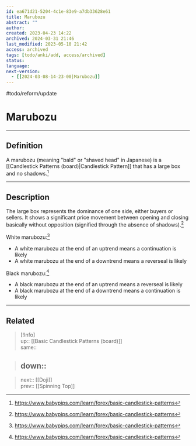 ```yaml
---
id: ea671d21-5204-4c1e-83e9-a7db33628e61
title: Marubozu
abstract: ""
author: 
created: 2023-04-23 14:22
archived: 2024-03-31 21:46
last_modified: 2023-05-10 21:42
access: archived
tags: [todo/anki/add, access/archived]
status: 
language: 
next-version:
  - [[2024-03-08-14-23-00|Marubozu]]
---
```


#todo/reform/update 

# Marubozu

---

## Definition

A marubozu (meaning "bald" or "shaved head" in Japanese) is a [[Candlestick Patterns (board)|Candlestick Pattern]] that has a large box and no shadows.[^1]

---

## Description

The large box represents the dominance of one side, either buyers or sellers. It shows a significant price movement between opening and closing basically without opposition (signified through the absence of shadows).[^1]

White marubozu:[^1]

- A white marubozu at the end of an uptrend means a continuation is likely
- A white marubozu at the end of a downtrend means a reverseal is likely

Black marubozu:[^1]

- A black marubozu at the end of an uptrend means a reverseal is likely
- A black marubozu at the end of a downtrend means a continuation is likely

---

## Related

> [!Info]  
> up:: [[Basic Candlestick Patterns (board)]]  
> same::  
>

> down::
> ---  

>
> next:: [[Doji]]  
> prev:: [[Spinning Top]]

[^1]: <https://www.babypips.com/learn/forex/basic-candlestick-patterns>
